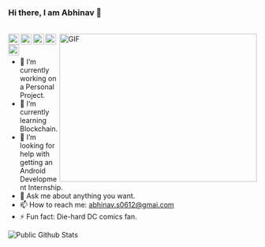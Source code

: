 ### Hi there, I am Abhinav 👋

<!--
**abhinav0612/abhinav0612** is a ✨ _special_ ✨ repository because its `README.md` (this file) appears on your GitHub profile.

Here are some ideas to get you started:
-->
<!--
![](https://visitor-badge.glitch.me/badge?page_id=abhinav0612.abhinav0612)  
-->
<br />

  <img align="right" alt="GIF" src="https://media0.giphy.com/media/xUA7bdpLxQhsSQdyog/giphy.gif" width="400" height="300" />
<a href="https://www.linkedin.com/in/abhinavsingh0612">
  <img align="left" alt="Linkedin" width="22px" src="https://cdn.jsdelivr.net/npm/simple-icons@v3/icons/linkedin.svg" />
</a>
<a href="https://medium.com/@abhinav.s0612">
  <img align="left" alt=" Reddit" width="22px" src="https://cdn.jsdelivr.net/npm/simple-icons@3.1.0/icons/medium.svg" />
</a>
<a href="mailto:abhinav.s0612@gmai.com">
  <img align="left" alt=" Reddit" width="22px" src="https://cdn.jsdelivr.net/npm/simple-icons@v3/icons/gmail.svg" />
</a>
<a href="https://twitter.com/abhinav_singhhh">
  <img align="left" alt="Twitter" width="22px" src="https://cdn.jsdelivr.net/npm/simple-icons@v3/icons/twitter.svg" />
</a>
<a href="https://www.reddit.com/user/fire_icicle">
  <img align="left" alt=" Reddit" width="22px" src="https://cdn.jsdelivr.net/npm/simple-icons@v3/icons/reddit.svg" />
</a>

<br />

  <br />
  

- 🔭 I’m currently working on a Personal Project.
- 🌱 I’m currently learning Blockchain.
- 🤔 I’m looking for help with getting an Android Development Internship.
- 💬 Ask me about anything you want.
- 📫 How to reach me: abhinav.s0612@gmai.com
- ⚡ Fun fact: Die-hard DC comics fan.

![Public Github Stats](https://github-readme-stats.vercel.app/api?username=abhinav0612&show_icons=true&hide_border=true)

